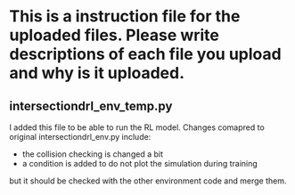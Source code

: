 # This is a instruction file for the uploaded files. Please write descriptions of each file you upload and why is it uploaded.

## intersectiondrl_env_temp.py
I added this file to be able to run the RL model. Changes comapred to original intersectiondrl_env.py include:
- the collision checking is changed a bit
- a condition is added to do not plot the simulation during training

but it should be checked with the other environment code and merge them.
